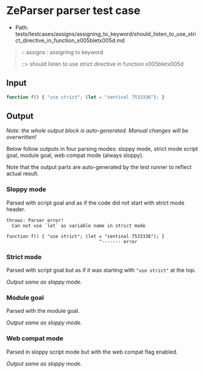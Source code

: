 # ZeParser parser test case

- Path: tests/testcases/assigns/assigning_to_keyword/should_listen_to_use_strict_directive_in_function_x005bletx005d.md

> :: assigns : assigning to keyword
>
> ::> should listen to use strict directive in function x005bletx005d

## Input

`````js
function f() { "use strict"; (let = "sentinal 7533336"); }
`````

## Output

_Note: the whole output block is auto-generated. Manual changes will be overwritten!_

Below follow outputs in four parsing modes: sloppy mode, strict mode script goal, module goal, web compat mode (always sloppy).

Note that the output parts are auto-generated by the test runner to reflect actual result.

### Sloppy mode

Parsed with script goal and as if the code did not start with strict mode header.

`````
throws: Parser error!
  Can not use `let` as variable name in strict mode

function f() { "use strict"; (let = "sentinal 7533336"); }
                                  ^------- error
`````

### Strict mode

Parsed with script goal but as if it was starting with `"use strict"` at the top.

_Output same as sloppy mode._

### Module goal

Parsed with the module goal.

_Output same as sloppy mode._

### Web compat mode

Parsed in sloppy script mode but with the web compat flag enabled.

_Output same as sloppy mode._
